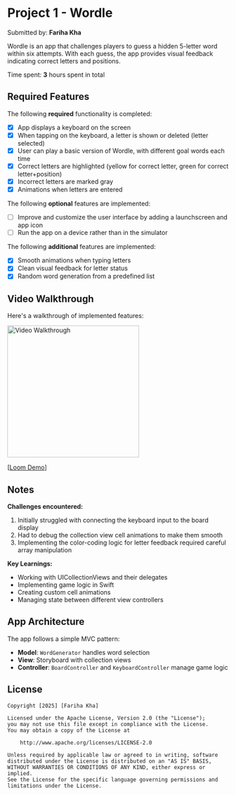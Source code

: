 # Project 1 - Wordle

Submitted by: **Fariha Kha**

Wordle is an app that challenges players to guess a hidden 5-letter word within six attempts. With each guess, the app provides visual feedback indicating correct letters and positions.

Time spent: **3** hours spent in total

## Required Features

The following **required** functionality is completed:

- [x] App displays a keyboard on the screen
- [x] When tapping on the keyboard, a letter is shown or deleted (letter selected)
- [x] User can play a basic version of Wordle, with different goal words each time
- [x] Correct letters are highlighted (yellow for correct letter, green for correct letter+position)
- [x] Incorrect letters are marked gray
- [x] Animations when letters are entered

The following **optional** features are implemented:

- [ ] Improve and customize the user interface by adding a launchscreen and app icon
- [ ] Run the app on a device rather than in the simulator

The following **additional** features are implemented:

- [x] Smooth animations when typing letters
- [x] Clean visual feedback for letter status
- [x] Random word generation from a predefined list

## Video Walkthrough

Here's a walkthrough of implemented features:

<img src='https://imgur.com/a/yox8mEM' title='Video Walkthrough' width='300' alt='Video Walkthrough' />

[[Loom Demo](https://www.loom.com/share/d4b7c8b113c94d3c81d1749c2c636ea6?sid=5c330624-8c96-4b7c-8bff-45f1e43bfd08)]

## Notes

**Challenges encountered:**
1. Initially struggled with connecting the keyboard input to the board display
2. Had to debug the collection view cell animations to make them smooth
3. Implementing the color-coding logic for letter feedback required careful array manipulation

**Key Learnings:**
- Working with UICollectionViews and their delegates
- Implementing game logic in Swift
- Creating custom cell animations
- Managing state between different view controllers

## App Architecture

The app follows a simple MVC pattern:
- **Model**: `WordGenerator` handles word selection
- **View**: Storyboard with collection views
- **Controller**: `BoardController` and `KeyboardController` manage game logic

## License

    Copyright [2025] [Fariha Kha]

    Licensed under the Apache License, Version 2.0 (the "License");
    you may not use this file except in compliance with the License.
    You may obtain a copy of the License at

        http://www.apache.org/licenses/LICENSE-2.0

    Unless required by applicable law or agreed to in writing, software
    distributed under the License is distributed on an "AS IS" BASIS,
    WITHOUT WARRANTIES OR CONDITIONS OF ANY KIND, either express or implied.
    See the License for the specific language governing permissions and
    limitations under the License.
